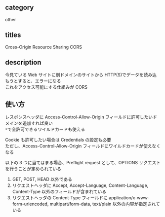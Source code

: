 ## category

other

## titles

Cross-Origin Resource Sharing
CORS

## description

今見ている Web サイトに別ドメインのサイトから HTTP(S)でデータを読み込もうとすると、エラーになる  
これをアクセス可能にする仕組みが CORS

## 使い方

レスポンスヘッダに Access-Control-Allow-Origin フィールドに許可したいドメインを追加すれば良い  
`*`で全許可できるワイルドカードも使える

Cookie も許可したい場合は Credentials の設定も必要  
ただし、Access-Control-Allow-Origin フィールドにワイルドカードが使えなくなる

以下の 3 つに当てはまる場合、Preflight request として、OPTIONS リクエストを行うことが定められている

1. GET, POST, HEAD 以外である
1. リクエストヘッダに Accept, Accept-Language, Content-Language, Content-Type 以外のフィールドが含まれている
1. リクエストヘッダの Content-Type フィールドに application/x-www-form-urlencoded, multipart/form-data, text/plain 以外の内容が指定されている

